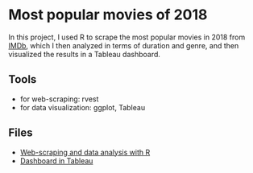 # Most popular movies of 2018

In this project, I used R to scrape the most popular movies in 2018 from [IMDb](https://www.imdb.com/chart/top/?ref_=nv_mv_250), which I then analyzed in terms of duration and genre, and then visualized the results in a Tableau dashboard. 

## Tools
- for web-scraping: rvest
- for data visualization: ggplot, Tableau

## Files
- [Web-scraping and data analysis with R](https://github.com/lorenanda/imdb/blob/master/imdb_top_2018.R)
- [Dashboard in Tableau](https://github.com/lorenanda/imdb/blob/master/imdb_watchlist.twb)
